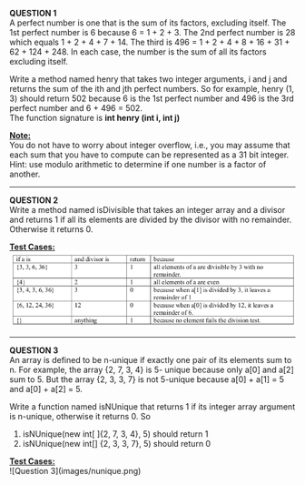 <b>QUESTION 1</b> <br>
A perfect number is one that is the sum of its factors, excluding itself. The 1st perfect number is 6 because 6 = 1 + 2 + 3. The 2nd perfect number is 28 which equals 1 + 2 + 4 + 7 + 14. The third is 496 = 1 + 2 + 4 + 8 + 16 + 31 + 62 + 124 + 248. In each case, the number is the sum of all its factors excluding itself. <br>

Write a method named henry that takes two integer arguments, i and j and returns the sum of the ith and jth perfect numbers. So for example, henry (1, 3) should return 502 because 6 is the 1st perfect number and 496 is the 3rd perfect number and 6 + 496 = 502.
<br>
The function signature is <b>int henry (int i, int j)</b>


<b><u>Note: </u></b> <br>
You do not have to worry about integer overflow, i.e., you may assume that each sum that you have to compute can be represented as a 31 bit integer. Hint: use modulo arithmetic to determine if one number is a factor of another.

----------------------------------------------------------------------------------------------
<b>QUESTION 2</b> <br>
Write a method named isDivisible that takes an integer array and a divisor and returns 1 if all its elements are divided by the divisor with no remainder. Otherwise it returns 0.

<b><u>Test Cases: </u></b> <br>
![Question 2](images/divisible.png)

-----------------------------------------------------------------------------------------------
<b>QUESTION 3</b> <br>
An array is defined to be n-unique if exactly one pair of its elements sum to n. For example, the array {2, 7, 3, 4} is 5- unique because only a[0] and a[2] sum to 5. But the array {2, 3, 3, 7} is not 5-unique because a[0] + a[1] = 5 and a[0] + a[2] = 5. <br>

Write a function named isNUnique that returns 1 if its integer array argument is n-unique, otherwise it returns 0. So
<ol>
<li>isNUnique(new int[ ]{2, 7, 3, 4}, 5) should return 1 </li>
<li>isNUnique(new int[] {2, 3, 3, 7}, 5) should return 0 </li>
</ol>
<b><u>Test Cases: </u></b> <br>
![Question 3](images/nunique.png)


